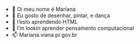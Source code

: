 - 👋  Oi meu nome é Mariana
- 👀  Eu gosto de desenhar, pintar, e dança
- 🌱 I’esto aprendendo  HTML
- 💞️ I’m lookin aprender pensamento computacional
- 📫 Mariana.viana.pr.gov.br
